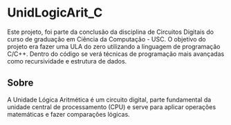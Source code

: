# UnidLogicArit_C

Este projeto, foi parte da conclusão da disciplina de Circuitos Digitais do curso de graduação em Ciência da Computação - USC. O objetivo do projeto era fazer uma ULA do zero utilizando a linguagem de programação C/C++. Dentro do código se verá técnicas de programação mais avançadas como recursividade e estrutura de dados. 

## Sobre

A Unidade Lógica Aritmética é um circuito digital, parte fundamental da unidade central de processamento (CPU) e serve para aplicar operações matemáticas e fazer comparações lógicas.


